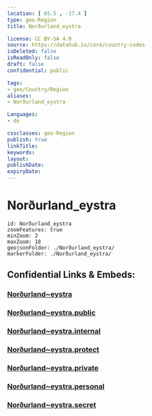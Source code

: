 ```yaml
---
location: [ 65.5 , -17.4 ] 
type: geo-Region
title: Norðurland_eystra

license: CC BY-SA 4.0
source: https://datahub.io/core/country-codes
isDeleted: false
isReadOnly: false
draft: false
confidential: public

tags:
- geo/Country/Region
aliases:
- Norðurland_eystra

Languages:
- de

cssclasses: geo-Region
publish: true
linkTitle: 
keywords: 
layout: 
publishDate: 
expiryDate: 
---
```


# Norðurland_eystra

```leaflet
id: Norðurland_eystra
zoomFeatures: true 
minZoom: 2 
maxZoom: 18
geojsonFolder: ./Norðurland_eystra/
markerFolder: ./Norðurland_eystra/
```


## Confidential Links & Embeds: 

### [Norðurland~eystra](/_Standards/Earth/Continent/Europe/Europe~North/Iceland/Regions~Iceland/Norðurland~eystra.md) 

### [Norðurland~eystra.public](/_public/Earth/Continent/Europe/Europe~North/Iceland/Regions~Iceland/Norðurland~eystra.public.md) 

### [Norðurland~eystra.internal](/_internal/Earth/Continent/Europe/Europe~North/Iceland/Regions~Iceland/Norðurland~eystra.internal.md) 

### [Norðurland~eystra.protect](/_protect/Earth/Continent/Europe/Europe~North/Iceland/Regions~Iceland/Norðurland~eystra.protect.md) 

### [Norðurland~eystra.private](/_private/Earth/Continent/Europe/Europe~North/Iceland/Regions~Iceland/Norðurland~eystra.private.md) 

### [Norðurland~eystra.personal](/_personal/Earth/Continent/Europe/Europe~North/Iceland/Regions~Iceland/Norðurland~eystra.personal.md) 

### [Norðurland~eystra.secret](/_secret/Earth/Continent/Europe/Europe~North/Iceland/Regions~Iceland/Norðurland~eystra.secret.md)

